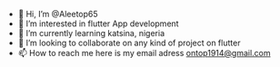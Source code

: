 - 👋 Hi, I’m @Aleetop65
- 👀 I’m interested in flutter App development
- 🌱 I’m currently learning katsina, nigeria
- 💞️ I’m looking to collaborate on any kind of project on flutter
- 📫 How to reach me here is my email adress ontop1914@gmail.com

<!---
Aleetop65/Aleetop65 is a ✨ special ✨ repository because its `README.md` (this file) appears on your GitHub profile.
You can click the Preview link to take a look at your changes.
--->
